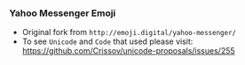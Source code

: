 ### Yahoo Messenger Emoji

- Original fork from `http://emoji.digital/yahoo-messenger/`
- To see `Unicode` and `Code` that used please visit: https://github.com/Crissov/unicode-proposals/issues/255
